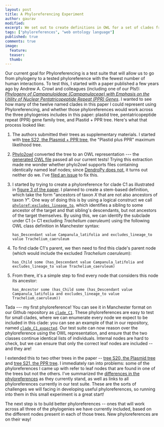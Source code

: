 ```yaml
---
layout: post
title: A Phyloreferencing Experiment
author: gaurav
modified:
excerpt: We set out to create definitions in OWL for a set of clades from a publication and present our very first phyloreference.
tags: ["phyloreferences", "web ontology language"]
published: true
comments: true
image:
  feature: 
  teaser: 
  thumb:
---
```


Our current goal for Phyloreferencing is a test suite that will allow us to go from phylogeny to a tested phyloreference with the fewest number of human interactions. To test this, I started with a paper published a few years ago by Andrew A. Crowl and colleagues (including one of our PIs!): [*Phylogeny of Campanuloideae (Campanulaceae) with Emphasis on the Utility of Nuclear Pentatricopeptide Repeat (PPR) Genes*](http://dx.doi.org/10.1371/journal.pone.0094199). I wanted to see how many of the twelve named clades in this paper I could represent using Phyloreferencing, and whether those phyloreferences would work across the three phylogenies includes in this paper: plastid tree, pentatricopeptide repeat (PPR) gene family tree, and Plastid + PPR tree. Here's what that process looked like:

1. The authors submitted their trees as supplementary materials. I started with [tree S22, the Plasmid + PPR tree](http://journals.plos.org/plosone/article/file?type=supplementary&id=info:doi/10.1371/journal.pone.0094199.s022), the "Plastid plus PPR" maximum likelihood tree.

2. [Phylo2owl](http://www.github.com/phyloref/phylo2owl) converted the tree to an OWL representation --- the [generated OWL file](https://github.com/phyloref/phylo2owl/blob/ecb065f817e901933668daf82e6543e2c72c2d30/examples/trees/journal.pone.0094199.s022.owl) passed all our current tests! Trying this extraction made me wonder whether phylo2owl supports files containing identically named leaf nodes; since [DendroPy does not](https://github.com/jeetsukumaran/DendroPy/issues/12#issuecomment-65136908), it turns out neither do we. I've [filed an issue](https://github.com/phyloref/phylo2owl/issues/18) to fix this. 
   
3. I started by trying to create a phyloreference for clade C1 as illustrated in [figure 3 of the paper](http://journals.plos.org/plosone/article/figure/image?size=large&id=info:doi/10.1371/journal.pone.0094199.g003). I planned to create a stem-based definition, which take the form "ancestors of taxon *X* that are not also ancestors of taxon *Y*". One way of doing this is by using a logical construct we call [`phyloref:excludes_lineage_to`](https://github.com/hlapp/phyloref/blob/c2a1b813690e3afc78c2abdacab216e368b5c83e/phyloref.owl#L61), which identifies a sibling to some ancestor of the target and that sibling's descendants, but not ancestors of the target themselves. By using this, we can identify the subclade under C1 (= C1 excluding *Trachelium caeruleum*) using the following OWL class definition in Manchester syntax:

    ```has_Descendant value Campanula_latifolia and excludes_lineage_to value Trachelium_caeruleum```

4. To find clade C1's parent, we then need to find this clade's parent node (which would include the excluded *Trachelium caeruleum*):

    ```has_Child some (has_Descendant value Campanula_latifolia and excludes_lineage_to value Trachelium_caeruleum)```

5. From there, it's a simple step to find every node that considers this node its ancestor:

    ```has_Ancestor some (has_Child some (has_Descendant value Campanula_latifolia and excludes_lineage_to value Trachelium_caeruleum))```

Tada --- my first phyloreference! You can see it in Manchester format on our Github repository as [`clade_C1`](https://github.com/phyloref/phylo2owl/blob/ecb065f817e901933668daf82e6543e2c72c2d30/examples/trees/journal.pone.0094199.s022.phylorefs.omn#L25). These phyloreferences are easy to test for small clades, where we can enumerate every node we expect to be included in this clade: you can see an example of that in our repository, named [`clade_C1_expected`](https://github.com/phyloref/phylo2owl/blob/ecb065f817e901933668daf82e6543e2c72c2d30/examples/trees/journal.pone.0094199.s022.phylorefs.omn#L29). Our test suite can now reason over the phyloreference using the OWL representation, and ensure that the two classes continue identical lists of individuals. Internal nodes are hard to check, but we can ensure that only the correct leaf nodes are included -- and they are!

I extended this to two other trees in the paper -- [tree S20, the Plasmid tree](http://journals.plos.org/plosone/article/file?type=supplementary&id=info:doi/10.1371/journal.pone.0094199.s020) and [tree S21, the PPR tree](http://journals.plos.org/plosone/article/file?type=supplementary&id=info:doi/10.1371/journal.pone.0094199.s021). I immediately ran into problems: some of the phyloreferences I came up with refer to leaf nodes that are found in one of the trees but not the others. I've summarized the [differences in the phyloreferences](https://github.com/phyloref/phylo2owl/blob/ecb065f817e901933668daf82e6543e2c72c2d30/examples/trees/journal.pone.0094199.md) as they currently stand, as well as links to all phyloreferences currently in our test suite. These are the sorts of challenges we will facing in developing useful phyloreferences, so running into them in this small experiment is a great start!

The next step is to build better phyloreferences -- ones that will work across all three of the phylogenies we have currently included, based on the different nodes present in each of those trees. New phyloreferences are on their way!
